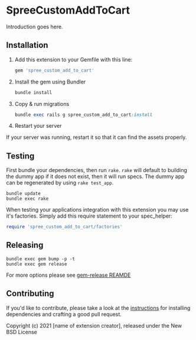 # SpreeCustomAddToCart

Introduction goes here.

## Installation

1. Add this extension to your Gemfile with this line:

    ```ruby
    gem 'spree_custom_add_to_cart'
    ```

2. Install the gem using Bundler

    ```ruby
    bundle install
    ```

3. Copy & run migrations

    ```ruby
    bundle exec rails g spree_custom_add_to_cart:install
    ```

4. Restart your server

  If your server was running, restart it so that it can find the assets properly.

## Testing

First bundle your dependencies, then run `rake`. `rake` will default to building the dummy app if it does not exist, then it will run specs. The dummy app can be regenerated by using `rake test_app`.

```shell
bundle update
bundle exec rake
```

When testing your applications integration with this extension you may use it's factories.
Simply add this require statement to your spec_helper:

```ruby
require 'spree_custom_add_to_cart/factories'
```

## Releasing

```shell
bundle exec gem bump -p -t
bundle exec gem release
```

For more options please see [gem-release REAMDE](https://github.com/svenfuchs/gem-release)

## Contributing

If you'd like to contribute, please take a look at the
[instructions](CONTRIBUTING.md) for installing dependencies and crafting a good
pull request.

Copyright (c) 2021 [name of extension creator], released under the New BSD License
